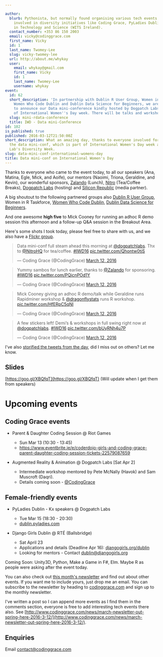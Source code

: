 ```yaml
---

author:
  blurb: Pythonista, but normally found organising various tech events, and now heavily
    involved in diversity initiatives like Coding Grace, PyLadies Dublin, and Women
    in Technology and Science (WITS Ireland).
  contact_number: +353 86 150 2003
  email: vicky@codinggrace.com
  first_name: Vicky
  id: 1
  last_name: Twomey-Lee
  slug: vicky-twomey-lee
  url: http://about.me/whykay
  user:
    email: whykay@gmail.com
    first_name: Vicky
    id: 1
    last_name: Twomey-Lee
    username: whykay
event:
  id: 62
  short_description: 'In partnership with Dublin R User Group, Women in R Taskforce,
    Women Who Code Dublin and Dublin Data Science for Beginners, we are delighted
    to announce our Data mini-conference kindly hosted by Dogpatch Labs in celebration
    of International Women''s Day week. There will be talks and workshops. '
  slug: mini-rdata-conference
  title: IWD - Data mini-Conference
id: 102
is_published: true
published: 2016-03-12T21:50:00Z
short_description: What an amazing day, thanks to everyone involved for making to
  the data mini-conf, which is part of International Women's Day week and Dogpatch
  Lab's Diversity Week.
slug: data-mini-conf-international-womens-day
title: Data mini-conf on International Women's Day
---
```


Thanks to everyone who came to the event today, to all our speakers (Ana, Matina, Egle, Mick, and Aoife), our mentors (Naoimi, Triona, Geraldine, and Kevin), our wonderful sponsors, [Zalando](https://tech.zalando.com/) (Lunch), [Nitro](https://www.gonitro.com/) (Tea/Coffee Breaks), [Dogpatch Labs]() (hosting) and [Silicon Republic](https://www.siliconrepublic.com/) (media partner).

A big shoutout to the following partnered groups also [Dublin R User Group](http://www.meetup.com/DublinR/), Women in R Taskforce, [Women Who Code Dublin](http://www.meetup.com/Women-Who-Code-Dublin/), [Dublin Data Science for Beginners](http://www.meetup.com/Dublin-Data-Science-Beginners-Meetup/).

And one awesome **high five** to Mick Cooney for running an adhoc R demo session this afternoon and a follow-up Q&A session in the Breakout Area.

Here's some shots I took today, please feel free to share with us, and we also have a [Flickr group](https://www.flickr.com/groups/codinggrace).

<blockquote class="twitter-tweet" data-lang="en"><p lang="en" dir="ltr">Data mini-conf full steam ahead this morning at <a href="https://twitter.com/dogpatchlabs">@dogpatchlabs</a>. Thx to <a href="https://twitter.com/NitroHQ">@NitroHQ</a> for tea/coffee. <a href="https://twitter.com/hashtag/IWD16?src=hash">#IWD16</a> <a href="https://t.co/Qhontw0tjS">pic.twitter.com/Qhontw0tjS</a></p>&mdash; Coding Grace (@CodingGrace) <a href="https://twitter.com/CodingGrace/status/708629902430494721">March 12, 2016</a></blockquote>

<blockquote class="twitter-tweet" data-lang="en"><p lang="en" dir="ltr">Yummy sambos for lunch earlier, thanks to <a href="https://twitter.com/Zalando">@Zalando</a> for sponsoring. <a href="https://twitter.com/hashtag/IWD16?src=hash">#IWD16</a> <a href="https://t.co/PQicnPOd1Y">pic.twitter.com/PQicnPOd1Y</a></p>&mdash; Coding Grace (@CodingGrace) <a href="https://twitter.com/CodingGrace/status/708663099633573888">March 12, 2016</a></blockquote>

<blockquote class="twitter-tweet" data-lang="en"><p lang="en" dir="ltr">Mick Cooney giving an adhoc R demo/talk while Geraldine runs Rapidminer workshop &amp; <a href="https://twitter.com/dragonflystats">@dragonflystats</a> runs R workshop. <a href="https://t.co/HfERpC5qNl">pic.twitter.com/HfERpC5qNl</a></p>&mdash; Coding Grace (@CodingGrace) <a href="https://twitter.com/CodingGrace/status/708665427254251520">March 12, 2016</a></blockquote>

<blockquote class="twitter-tweet" data-lang="en"><p lang="en" dir="ltr">A few stickers left! Demi’s &amp; workshops in full swing right now at <a href="https://twitter.com/dogpatchlabs">@dogpatchlabs</a>. <a href="https://twitter.com/hashtag/IWD16?src=hash">#IWD16</a> <a href="https://t.co/bUyRNh4u7P">pic.twitter.com/bUyRNh4u7P</a></p>&mdash; Coding Grace (@CodingGrace) <a href="https://twitter.com/CodingGrace/status/708666162415071232">March 12, 2016</a></blockquote>
<script async src="//platform.twitter.com/widgets.js" charset="utf-8"></script>

I've also [storified the tweets from the day](https://storify.com/whykay/coding-grace-data-mini-conf-2016), did I miss out on others? Let me know.

## Slides
[https://goo.gl/XBQfqT](https://goo.gl/XBQfqT) (Will update when I get them from speakers)

# Upcoming events
## Coding Grace events
* Parent & Daughter Coding Session @ Riot Games
	* Sun Mar 13 (10:30 - 13:45)
	* https://www.eventbrite.ie/e/coderdojo-girls-and-coding-grace-parent-daughter-coding-session-tickets-22579087659

* Augmented Reality & Animation @ Dogpatch Labs [Sat Apr 2]
	* Intermediate workshop mentored by Pete McNally (Havok) and Sam Muscroft (Daqri).
	* Details coming soon - [@CodingGrace](http://codinggrace.com)

## Female-friendly events
* PyLadies Dublin - Kx speakers @ Dogpatch Labs
	* Tue Mar 15 (18:30 - 20:30)
	* [dublin.pyladies.com](http://dublin.pyladies.com)

* Django Girls Dublin @ RTÉ (Ballsbridge)
	* Sat April 23
	* Applications and details (Deadline Apr 16): [djangogirls.org/dublin](https://djangogirls.org/dublin)
	* Looking for mentors - Contact <a href="mailto:dublin@djangogirls.org">dublin@djangogirls.org</a> 


Coming Soon: Unity3D, Python, Make a Game in F#, Elm. Maybe R as people were asking after the event today.

You can also check out [this month's newsletter](http://eepurl.com/bTcW6X) and find out about other events. If you want me to include yours, just drop me an email. You can subscribe to the newsletter by heading to [codinggrace.com](http://codinggrace.com) and sign up to the monthly newsletter.

I've written a post so I can append more events as I find them in the comments section, everyone is free to add interesting tech events there also. See [http://www.codinggrace.com/news/march-newsletter-out-spring-here-2016-3-12/](http://www.codinggrace.com/news/march-newsletter-out-spring-here-2016-3-12/).

## Enquiries
Email <a href="mailto:contact@codinggrace.com">contact@codinggrace.com</a>